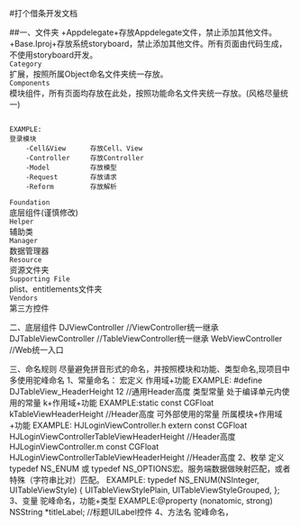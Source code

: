 #打个借条开发文档

##一、文件夹
+Appdelegate+存放Appdelegate文件，禁止添加其他文件。<br>
+Base.Iproj+存放系统storyboard，禁止添加其他文件。所有页面由代码生成，不使用storyboard开发。<br>
`Category`<br>
扩展，按照所属Object命名文件夹统一存放。<br>
`Components`<br>
模块组件，所有页面均存放在此处，按照功能命名文件夹统一存放。(风格尽量统一)<br>
<pre><code>
EXAMPLE:
登录模块     
    -Cell&View      存放Cell、View
    -Controller     存放Controller
    -Model          存放模型
    -Request        存放请求
    -Reform         存放解析
</code></pre>
`Foundation`<br>
底层组件(谨慎修改)<br>
`Helper`<br>
辅助类<br>
`Manager`<br>
数据管理器<br>
`Resource`<br>
资源文件夹<br>
`Supporting File`<br>
plist、entitlements文件夹<br>
`Vendors`<br>
第三方控件<br>

二、底层组件
    DJViewController        //ViewController统一继承
    DJTableViewController   //TableViewController统一继承
    WebViewController       //Web统一入口

三、命名规则
    尽量避免拼音形式的命名，并按照模块和功能、类型命名,现项目中多使用驼峰命名
    1、常量命名：
        宏定义  作用域+功能 EXAMPLE: #define DJTableView_HeaderHeight 12   //通用Header高度
        类型常量
            处于编译单元内使用的常量 k+作用域+功能 EXAMPLE:static const CGFloat kTableViewHeaderHeight //Header高度
            可外部使用的常量 所属模块+作用域+功能 EXAMPLE:
                                                HJLoginViewController.h
                                                    extern const CGFloat HJLoginViewControllerTableViewHeaderHeight //Header高度
                                                HJLoginViewController.m
                                                    const CGFloat HJLoginViewControllerTableViewHeaderHeight //Header高度
    2、枚举
        定义typedef NS_ENUM 或 typedef NS_OPTIONS宏。服务端数据做映射匹配，或者特殊（字符串比对）匹配。
        EXAMPLE:
            typedef NS_ENUM(NSInteger, UITableViewStyle) {
                UITableViewStylePlain,
                UITableViewStyleGrouped,
            };
    3、变量
        驼峰命名，功能+类型 EXAMPLE:@property (nonatomic, strong) NSString *titleLabel;  //标题UILabel控件
    4、方法名
        驼峰命名，

